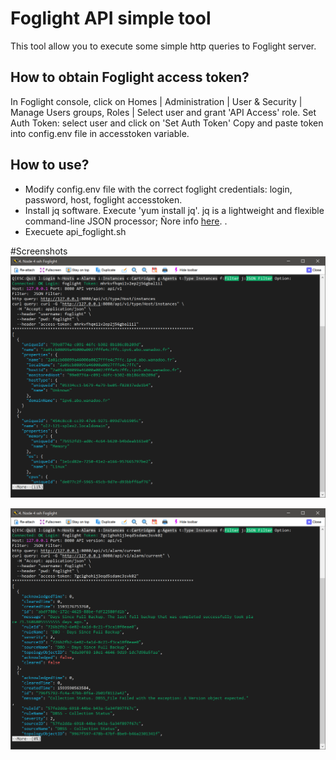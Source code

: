 # Foglight API simple tool

This tool allow you to execute some simple http queries to Foglight server.

## How to obtain Foglight access token?
In Foglight console, click on Homes | Administration | User & Security | Manage Users groups, Roles | Select user and grant 'API Access' role.
Set Auth Token: select user and click on 'Set Auth Token'
Copy and paste token into config.env file in accesstoken variable.

## How to use?
* Modify config.env file with the correct foglight credentials: login, password, host, foglight accesstoken.
* Install jq software. Execute 'yum install jq'. jq is a lightweight and flexible command-line JSON processor; Ñore info [here](https://stedolan.github.io/jq/).
.
* Execuete api_foglight.sh


#Screenshots
![](image/instances.png)

![](image/alarms.png)
